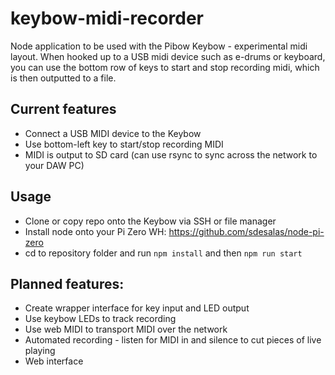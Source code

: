 # keybow-midi-recorder

Node application to be used with the Pibow Keybow - experimental midi layout. When hooked up to a USB midi device such as e-drums or keyboard, you can use the bottom row of keys to start and stop recording midi, which is then outputted to a file.

## Current features

* Connect a USB MIDI device to the Keybow
* Use bottom-left key to start/stop recording MIDI
* MIDI is output to SD card (can use rsync to sync across the network to your DAW PC)

## Usage

* Clone or copy repo onto the Keybow via SSH or file manager
* Install node onto your Pi Zero WH: https://github.com/sdesalas/node-pi-zero
* cd to repository folder and run `npm install` and then `npm run start`

## Planned features:

* Create wrapper interface for key input and LED output
* Use keybow LEDs to track recording
* Use web MIDI to transport MIDI over the network
* Automated recording - listen for MIDI in and silence to cut pieces of live playing
* Web interface
